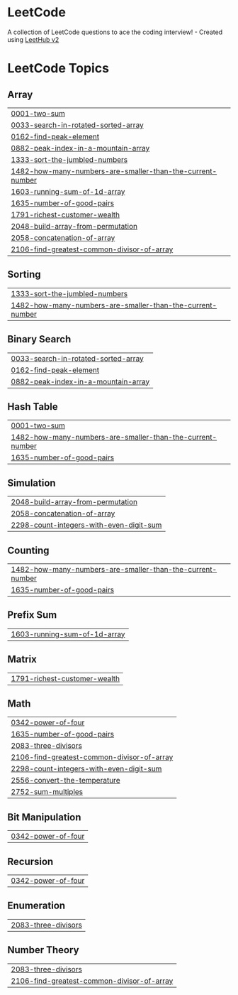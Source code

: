 # LeetCode
A collection of LeetCode questions to ace the coding interview! - Created using [LeetHub v2](https://github.com/arunbhardwaj/LeetHub-2.0)

<!---LeetCode Topics Start-->
# LeetCode Topics
## Array
|  |
| ------- |
| [0001-two-sum](https://github.com/RANJITHKUMAR-M-200407/LeetCode/tree/master/0001-two-sum) |
| [0033-search-in-rotated-sorted-array](https://github.com/RANJITHKUMAR-M-200407/LeetCode/tree/master/0033-search-in-rotated-sorted-array) |
| [0162-find-peak-element](https://github.com/RANJITHKUMAR-M-200407/LeetCode/tree/master/0162-find-peak-element) |
| [0882-peak-index-in-a-mountain-array](https://github.com/RANJITHKUMAR-M-200407/LeetCode/tree/master/0882-peak-index-in-a-mountain-array) |
| [1333-sort-the-jumbled-numbers](https://github.com/RANJITHKUMAR-M-200407/LeetCode/tree/master/1333-sort-the-jumbled-numbers) |
| [1482-how-many-numbers-are-smaller-than-the-current-number](https://github.com/RANJITHKUMAR-M-200407/LeetCode/tree/master/1482-how-many-numbers-are-smaller-than-the-current-number) |
| [1603-running-sum-of-1d-array](https://github.com/RANJITHKUMAR-M-200407/LeetCode/tree/master/1603-running-sum-of-1d-array) |
| [1635-number-of-good-pairs](https://github.com/RANJITHKUMAR-M-200407/LeetCode/tree/master/1635-number-of-good-pairs) |
| [1791-richest-customer-wealth](https://github.com/RANJITHKUMAR-M-200407/LeetCode/tree/master/1791-richest-customer-wealth) |
| [2048-build-array-from-permutation](https://github.com/RANJITHKUMAR-M-200407/LeetCode/tree/master/2048-build-array-from-permutation) |
| [2058-concatenation-of-array](https://github.com/RANJITHKUMAR-M-200407/LeetCode/tree/master/2058-concatenation-of-array) |
| [2106-find-greatest-common-divisor-of-array](https://github.com/RANJITHKUMAR-M-200407/LeetCode/tree/master/2106-find-greatest-common-divisor-of-array) |
## Sorting
|  |
| ------- |
| [1333-sort-the-jumbled-numbers](https://github.com/RANJITHKUMAR-M-200407/LeetCode/tree/master/1333-sort-the-jumbled-numbers) |
| [1482-how-many-numbers-are-smaller-than-the-current-number](https://github.com/RANJITHKUMAR-M-200407/LeetCode/tree/master/1482-how-many-numbers-are-smaller-than-the-current-number) |
## Binary Search
|  |
| ------- |
| [0033-search-in-rotated-sorted-array](https://github.com/RANJITHKUMAR-M-200407/LeetCode/tree/master/0033-search-in-rotated-sorted-array) |
| [0162-find-peak-element](https://github.com/RANJITHKUMAR-M-200407/LeetCode/tree/master/0162-find-peak-element) |
| [0882-peak-index-in-a-mountain-array](https://github.com/RANJITHKUMAR-M-200407/LeetCode/tree/master/0882-peak-index-in-a-mountain-array) |
## Hash Table
|  |
| ------- |
| [0001-two-sum](https://github.com/RANJITHKUMAR-M-200407/LeetCode/tree/master/0001-two-sum) |
| [1482-how-many-numbers-are-smaller-than-the-current-number](https://github.com/RANJITHKUMAR-M-200407/LeetCode/tree/master/1482-how-many-numbers-are-smaller-than-the-current-number) |
| [1635-number-of-good-pairs](https://github.com/RANJITHKUMAR-M-200407/LeetCode/tree/master/1635-number-of-good-pairs) |
## Simulation
|  |
| ------- |
| [2048-build-array-from-permutation](https://github.com/RANJITHKUMAR-M-200407/LeetCode/tree/master/2048-build-array-from-permutation) |
| [2058-concatenation-of-array](https://github.com/RANJITHKUMAR-M-200407/LeetCode/tree/master/2058-concatenation-of-array) |
| [2298-count-integers-with-even-digit-sum](https://github.com/RANJITHKUMAR-M-200407/LeetCode/tree/master/2298-count-integers-with-even-digit-sum) |
## Counting
|  |
| ------- |
| [1482-how-many-numbers-are-smaller-than-the-current-number](https://github.com/RANJITHKUMAR-M-200407/LeetCode/tree/master/1482-how-many-numbers-are-smaller-than-the-current-number) |
| [1635-number-of-good-pairs](https://github.com/RANJITHKUMAR-M-200407/LeetCode/tree/master/1635-number-of-good-pairs) |
## Prefix Sum
|  |
| ------- |
| [1603-running-sum-of-1d-array](https://github.com/RANJITHKUMAR-M-200407/LeetCode/tree/master/1603-running-sum-of-1d-array) |
## Matrix
|  |
| ------- |
| [1791-richest-customer-wealth](https://github.com/RANJITHKUMAR-M-200407/LeetCode/tree/master/1791-richest-customer-wealth) |
## Math
|  |
| ------- |
| [0342-power-of-four](https://github.com/RANJITHKUMAR-M-200407/LeetCode/tree/master/0342-power-of-four) |
| [1635-number-of-good-pairs](https://github.com/RANJITHKUMAR-M-200407/LeetCode/tree/master/1635-number-of-good-pairs) |
| [2083-three-divisors](https://github.com/RANJITHKUMAR-M-200407/LeetCode/tree/master/2083-three-divisors) |
| [2106-find-greatest-common-divisor-of-array](https://github.com/RANJITHKUMAR-M-200407/LeetCode/tree/master/2106-find-greatest-common-divisor-of-array) |
| [2298-count-integers-with-even-digit-sum](https://github.com/RANJITHKUMAR-M-200407/LeetCode/tree/master/2298-count-integers-with-even-digit-sum) |
| [2556-convert-the-temperature](https://github.com/RANJITHKUMAR-M-200407/LeetCode/tree/master/2556-convert-the-temperature) |
| [2752-sum-multiples](https://github.com/RANJITHKUMAR-M-200407/LeetCode/tree/master/2752-sum-multiples) |
## Bit Manipulation
|  |
| ------- |
| [0342-power-of-four](https://github.com/RANJITHKUMAR-M-200407/LeetCode/tree/master/0342-power-of-four) |
## Recursion
|  |
| ------- |
| [0342-power-of-four](https://github.com/RANJITHKUMAR-M-200407/LeetCode/tree/master/0342-power-of-four) |
## Enumeration
|  |
| ------- |
| [2083-three-divisors](https://github.com/RANJITHKUMAR-M-200407/LeetCode/tree/master/2083-three-divisors) |
## Number Theory
|  |
| ------- |
| [2083-three-divisors](https://github.com/RANJITHKUMAR-M-200407/LeetCode/tree/master/2083-three-divisors) |
| [2106-find-greatest-common-divisor-of-array](https://github.com/RANJITHKUMAR-M-200407/LeetCode/tree/master/2106-find-greatest-common-divisor-of-array) |
<!---LeetCode Topics End-->
